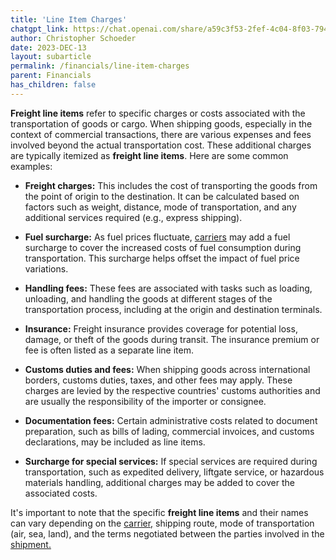 ```yaml
---
title: 'Line Item Charges'
chatgpt_link: https://chat.openai.com/share/a59c3f53-2fef-4c04-8f03-79441991cb32
author: Christopher Schoeder
date: 2023-DEC-13
layout: subarticle
permalink: /financials/line-item-charges
parent: Financials
has_children: false
---
```


**Freight line items** refer to specific charges or costs associated with the transportation of goods or cargo. When shipping goods, especially in the context of commercial transactions, there are various expenses and fees involved beyond the actual transportation cost. These additional charges are typically itemized as **freight line items**. Here are some common examples:

- **Freight charges:** This includes the cost of transporting the goods from the point of origin to the destination. It can be calculated based on factors such as weight, distance, mode of transportation, and any additional services required (e.g., express shipping).

- **Fuel surcharge:** As fuel prices fluctuate, <a href="/carriers/">carriers</a> may add a fuel surcharge to cover the increased costs of fuel consumption during transportation. This surcharge helps offset the impact of fuel price variations.

- **Handling fees:** These fees are associated with tasks such as loading, unloading, and handling the goods at different stages of the transportation process, including at the origin and destination terminals.

- **Insurance:** Freight insurance provides coverage for potential loss, damage, or theft of the goods during transit. The insurance premium or fee is often listed as a separate line item.

- **Customs duties and fees:** When shipping goods across international borders, customs duties, taxes, and other fees may apply. These charges are levied by the respective countries' customs authorities and are usually the responsibility of the importer or consignee.

- **Documentation fees:** Certain administrative costs related to document preparation, such as bills of lading, commercial invoices, and customs declarations, may be included as line items.

- **Surcharge for special services:** If special services are required during transportation, such as expedited delivery, liftgate service, or hazardous materials handling, additional charges may be added to cover the associated costs.

It's important to note that the specific **freight line items** and their names can vary depending on the <a href="/carriers/">carrier,</a>  shipping route, mode of transportation (air, sea, land), and the terms negotiated between the parties involved in the <a href="/glossery/shipments">shipment.</a>
